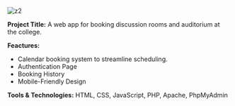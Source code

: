 ![z2](https://github.com/user-attachments/assets/059a4841-6c81-4e4f-b82f-13bab17a531f)


**Project Title:** A web app for booking discussion rooms and auditorium at the college.

**Feactures:**
- Calendar booking system to streamline scheduling.
- Authentication Page
- Booking History
- Mobile-Friendly Design

**Tools & Technologies:** 
HTML, CSS, JavaScript, PHP, Apache, PhpMyAdmin
